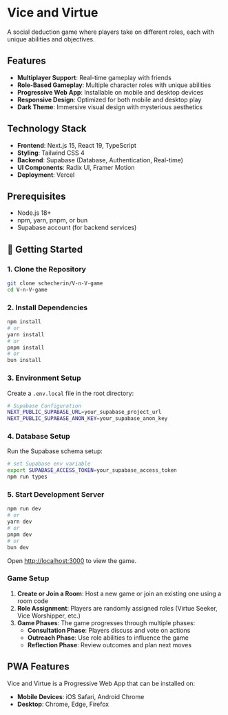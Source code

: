 # Vice and Virtue

A social deduction game where players take on different roles, each with unique abilities and objectives.

## Features

- **Multiplayer Support**: Real-time gameplay with friends
- **Role-Based Gameplay**: Multiple character roles with unique abilities
- **Progressive Web App**: Installable on mobile and desktop devices
- **Responsive Design**: Optimized for both mobile and desktop play
- **Dark Theme**: Immersive visual design with mysterious aesthetics

## Technology Stack

- **Frontend**: Next.js 15, React 19, TypeScript
- **Styling**: Tailwind CSS 4
- **Backend**: Supabase (Database, Authentication, Real-time)
- **UI Components**: Radix UI, Framer Motion
- **Deployment**: Vercel

## Prerequisites

- Node.js 18+
- npm, yarn, pnpm, or bun
- Supabase account (for backend services)

## 🔧 Getting Started

### 1. Clone the Repository

```bash
git clone schecherin/V-n-V-game
cd V-n-V-game
```

### 2. Install Dependencies

```bash
npm install
# or
yarn install
# or
pnpm install
# or
bun install
```

### 3. Environment Setup

Create a `.env.local` file in the root directory:

```bash
# Supabase Configuration
NEXT_PUBLIC_SUPABASE_URL=your_supabase_project_url
NEXT_PUBLIC_SUPABASE_ANON_KEY=your_supabase_anon_key
```

### 4. Database Setup

Run the Supabase schema setup:

```bash
# set Supabase env variable
export SUPABASE_ACCESS_TOKEN=your_supabase_access_token
npm run types
```

### 5. Start Development Server

```bash
npm run dev
# or
yarn dev
# or
pnpm dev
# or
bun dev
```

Open [http://localhost:3000](http://localhost:3000) to view the game.

### Game Setup

1. **Create or Join a Room**: Host a new game or join an existing one using a room code
2. **Role Assignment**: Players are randomly assigned roles (Virtue Seeker, Vice Worshipper, etc.)
3. **Game Phases**: The game progresses through multiple phases:
   - **Consultation Phase**: Players discuss and vote on actions
   - **Outreach Phase**: Use role abilities to influence the game
   - **Reflection Phase**: Review outcomes and plan next moves

## PWA Features

Vice and Virtue is a Progressive Web App that can be installed on:

- **Mobile Devices**: iOS Safari, Android Chrome
- **Desktop**: Chrome, Edge, Firefox
